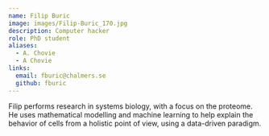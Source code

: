```yaml
---
name: Filip Buric
image: images/Filip-Buric_170.jpg
description: Computer hacker
role: PhD student
aliases:
  - A. Chovie
  - A Chovie
links:
  email: fburic@chalmers.se
  github: fburic
---
```


Filip performs research in systems biology, with a focus on the proteome. He uses mathematical modelling and machine learning to help explain the behavior of cells from a holistic point of view, using a data-driven paradigm.